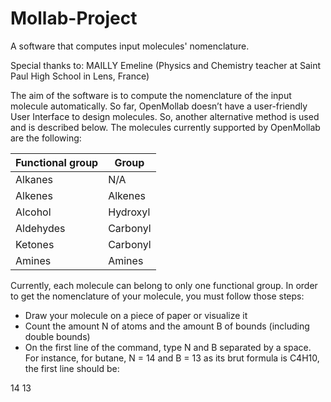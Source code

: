 # Mollab-Project
A software that computes input molecules' nomenclature.

Special thanks to: MAILLY Emeline (Physics and Chemistry teacher at Saint Paul High School in Lens, France)

The aim of the software is to compute the nomenclature of the input molecule automatically.
So far, OpenMollab doesn’t have a user-friendly User Interface to design molecules. So, another alternative method is used and is described below. The molecules currently supported by OpenMollab are the following:

Functional group |	Group
--- | ---
Alkanes	| N/A
Alkenes |	Alkenes
Alcohol |	Hydroxyl
Aldehydes |	Carbonyl
Ketones |	Carbonyl
Amines | Amines

Currently, each molecule can belong to only one functional group.
In order to get the nomenclature of your molecule, you must follow those steps:

*	Draw your molecule on a piece of paper or visualize it
* Count the amount N of atoms and the amount B of bounds (including double bounds)
*	On the first line of the command, type N and B separated by a space. For instance, for butane, N = 14 and B = 13 as its brut formula is C4H10, the first line should be: 

14 13
